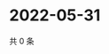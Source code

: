 # 2022-05-31

共 0 条

<!-- BEGIN WEIBO -->
<!-- 最后更新时间 Tue May 31 2022 12:28:53 GMT+0800 (China Standard Time) -->

<!-- END WEIBO -->
